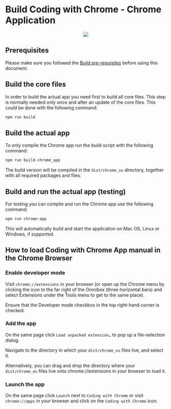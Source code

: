 Build Coding with Chrome - Chrome Application
==============================================
<p align="center"><img src="static_files/images/cwc_logo.png"></p>

## Prerequisites
Please make sure you followed the [Build pre-requisites](BUILD.md) before using this document.

## Build the core files
In order to build the actual app you need first to build all core files.
This step is normally needed only once and after an update of the core files.
This could be done with the following command:
```bash
npm run build
```

## Build the actual app
To only compile the Chrome app run the build script with the following command:
```bash
npm run build-chrome_app
```
The build version will be compiled in the `dist/chrome_os` directory, together with all required packages and files.

## Build and run the actual app (testing)
For testing you can compile and run the Chrome app use the following command:
```bash
npm run chrome-app
```
This will automatically build and start the application on Mac OS, Linux or
Windows, if supported.

## How to load Coding with Chrome App manual in the Chrome Browser

### Enable developer mode
Visit `chrome://extensions` in your browser (or open up the Chrome menu by
clicking the icon to the far right of the Omnibox (three horizontal bars) and
select Extensions under the Tools menu to get to the same place).

Ensure that the Developer mode checkbox in the top right-hand corner is checked.

### Add the app
On the same page click `Load unpacked extension…` to pop up a file-selection
dialog.

Navigate to the directory in which your `dist/chrome_os` files live, and select it.

Alternatively, you can drag and drop the directory where your `dist/chrome_os` files
live onto chrome://extensions in your browser to load it.

### Launch the app
On the same page click `Launch` next to `Coding with Chrome` or visit
`chrome://apps` in your browser and click on the `Coding with Chrome` icon.
